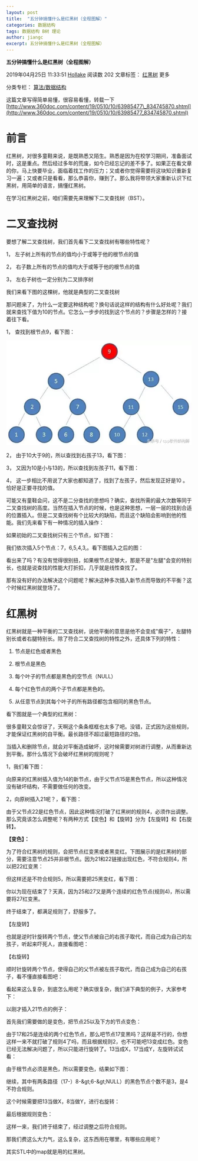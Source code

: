 ```yaml
---
layout: post
title:  "五分钟搞懂什么是红黑树（全程图解）"
categories: 数据结构
tags: 数据结构 B树 理论
author: jiangc
excerpt: 五分钟搞懂什么是红黑树（全程图解）
---
```

**五分钟搞懂什么是红黑树（全程图解）**

2019年04月25日 11:33:51 [Hollake](https://me.csdn.net/Hollake) 阅读数 202 文章标签： [红黑树](https://so.csdn.net/so/search/s.do?q=%E7%BA%A2%E9%BB%91%E6%A0%91&amp;t=blog) 更多

分类专栏： [算法/数据结构](https://blog.csdn.net/hollake/article/category/8861009)

这篇文章写得简单易懂，很容易看懂，转载一下[http://www.360doc.com/content/19/0510/10/63985477\_834745870.shtml](http://www.360doc.com/content/19/0510/10/63985477_834745870.shtml)

# 前言

红黑树，对很多童鞋来说，是既熟悉又陌生。熟悉是因为在校学习期间，准备面试时，这是重点。然后经过多年的荒废，如今已经忘记的差不多了。如果正在看文章的你，马上快要毕业，面临着找工作的压力；又或者你觉得需要将这块知识重新复习一遍；又或者只是看看，那么恭喜你，赚到了。那么我将带领大家重新认识下红黑树，用简单的语言，搞懂红黑树。

在学习红黑树之前，咱们需要先来理解下二叉查找树（BST）。

# 二叉查找树

要想了解二叉查找树，我们首先看下二叉查找树有哪些特性呢？

1， 左子树上所有的节点的值均小于或等于他的根节点的值

2， 右子数上所有的节点的值均大于或等于他的根节点的值

3， 左右子树也一定分别为二叉排序树

我们来看下图的这棵树，他就是典型的二叉查找树

那问题来了，为什么一定要这种结构呢？换句话说这样的结构有什么好处呢？我们就来查找下值为10的节点。它怎么一步步的找到这个节点的？步骤是怎样的？接着往下看。

1， 查找到根节点9，看下图：

![image](/images/2019\09\sjjg\1569765866325.jpg "image")

2， 由于10大于9的，所以查找到右孩子13，看下图：

3， 又因为10是小与13的，所以查找到左孩子11，看下图：

4， 这一步相比不用说了大家也都知道了，找到了左孩子，然后发现正好是10 。恰好是正要寻找的值。

可能又有童鞋会问，这不是二分查找的思想吗？确实，查找所需的最大次数等同于二叉查找树的高度。当然在插入节点的时候，也是这种思想，一层一层的找到合适的位置插入。但是二叉查找树有个比较大的缺陷，而且这个缺陷会影响到他的性能。我们先来看下有一种情况的插入操作：

如果初始的二叉查找树只有三个节点，如下图：

我们依次插入5个节点：7，6,5,4,3,。看下图插入之后的图：

看出来了吗？有没有觉得很别扭，如果根节点足够大，那是不是&quot;左腿&quot;会变的特别长，也就是说查找的性能大打折扣，几乎就是线性查找了。

那有没有好的办法解决这个问题呢？解决这种多次插入新节点而导致的不平衡？这个时候红黑树就登场了。

# 红黑树

红黑树就是一种平衡的二叉查找树，说他平衡的意思是他不会变成&quot;瘸子&quot;，左腿特别长或者右腿特别长。除了符合二叉查找树的特性之外，还具体下列的特性：

1. 节点是红色或者黑色

2. 根节点是黑色

3. 每个叶子的节点都是黑色的空节点（NULL）

4. 每个红色节点的两个子节点都是黑色的。

5. 从任意节点到其每个叶子的所有路径都包含相同的黑色节点。

看下图就是一个典型的红黑树：

很多童鞋又会惊讶了，天啊这个条条框框也太多了吧。没错，正式因为这些规则，才能保证红黑树的自平衡。最长路径不超过最短路径的2倍。

当插入和删除节点，就会对平衡造成破坏，这时候需要对树进行调整，从而重新达到平衡。那什么情况下会破坏红黑树的规则呢？

1，我们看下图：

向原来的红黑树插入值为14的新节点，由于父节点15是黑色节点，所以这种情况没有破坏结构，不需要做任何的改变。

2，向原树插入21呢？，看下图：

由于父节点22是红色节点，因此这种情况打破了红黑树的规则4，必须作出调整。那么究竟该怎么调整呢？有两种方式【变色】和【旋转】分为【左旋转】和【右旋转】。

**【变色】：**

为了符合红黑树的规则，会把节点红变黑或者黑变红。下图展示的是红黑树的部分，需要注意节点25并非根节点。因为21和22链接出现红色，不符合规则4，所以把22红变黑：

但这样还是不符合规则5，所以需要把25黑变红，看下图：

你以为现在结束了？天真，因为25和27又是两个连续的红色节点(规则4)，所以需要将27红变黑。

终于结束了，都满足规则了，舒服多了。

【左旋转】

也就是逆时针旋转两个节点，使父节点被自己的右孩子取代，而自己成为自己的左孩子，听起来吓死人，直接看图吧：

【右旋转】

顺时针旋转两个节点，使得自己的父节点被左孩子取代，而自己成为自己的右孩子，看不懂直接看图吧：

看起来这么复杂，到底怎么用呢？确实很复杂，我们讲下典型的例子，大家参考下：

以刚才插入21节点的例子：

首先我们需要做的是变色，把节点25以及下方的节点变色：

由于17和25是连续的两个红色节点，那么吧节点17变黑吗？这样是不行的，你想这样一来不就打破了规则4了吗，而且根据规则2，也不可能吧13变成红色。变色已经无法解决问题了，所以只能进行旋转了。13当成X，17当成Y，左旋转试试看：

由于根节点必须是黑色，所以需要变色，结果如下图：

继续，其中有两条路径（17-）8-\&gt;6-\&gt;NULL）的黑色节点个数不是3，是4不符合规则。

这个时候需要把13当做X，8当做Y，进行右旋转：

最后根据规则变色：

这样一来，我们终于结束了，经过调整之后符合规则。

那我们费这么大力气，这么复杂，这东西用在哪里，有哪些应用呢？

其实STL中的map就是用的红黑树。
